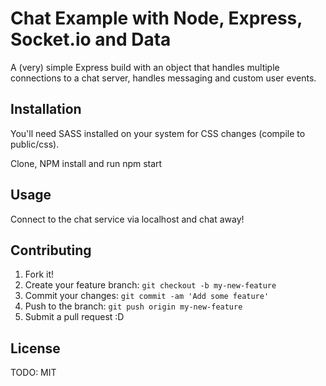 # Chat Example with Node, Express, Socket.io and Data

A (very) simple Express build with an object that handles multiple connections to a chat server, handles messaging and custom user events.

## Installation

You'll need SASS installed on your system for CSS changes (compile to public/css). 

Clone, NPM install and run npm start

## Usage

Connect to the chat service via localhost and chat away!

## Contributing

1. Fork it!
2. Create your feature branch: `git checkout -b my-new-feature`
3. Commit your changes: `git commit -am 'Add some feature'`
4. Push to the branch: `git push origin my-new-feature`
5. Submit a pull request :D

## License

TODO: MIT